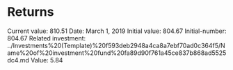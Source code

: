 # Returns

Current value: 810.51
Date: March 1, 2019
Initial value: 804.67
Initial-number: 804.67
Related investment: ../Investments%20(Template)%20f593deb2948a4ca8a7ebf70ad0c364f5/Name%20of%20investment%20fund%20fa89d90f761a45ce837b868ad5525dc4.md
Value: 5.84